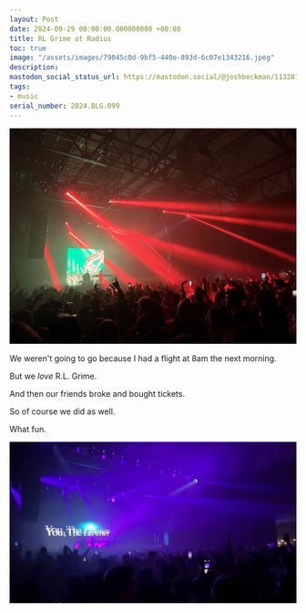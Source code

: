 ```yaml
---
layout: Post
date: 2024-09-29 00:00:00.000000000 +00:00
title: RL Grime at Radius
toc: true
image: "/assets/images/79045c0d-9bf5-440e-893d-6c07e1343216.jpeg"
description:
mastodon_social_status_url: https://mastodon.social/@joshbeckman/113281555318792828
tags:
- music
serial_number: 2024.BLG.099
---
```

![IMG_3700](/assets/images/79045c0d-9bf5-440e-893d-6c07e1343216.jpeg)

We weren't going to go because I had a flight at 8am the next morning.

But we _love_ R.L. Grime.

And then our friends broke and bought tickets.

So of course we did as well.

What fun.

![BBE86E37-1F9E-44CB-BE32-7A7B54312C9C_4_5005_c](/assets/images/d033be10-4255-4e2c-865d-d04cc14b4863.jpeg)

